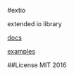 #extio

extended io library

[docs](https://godoc.org/github.com/emptyinterface/extio)

[examples](https://github.com/emptyinterface/extio/tree/master/example)



##License
MIT 2016